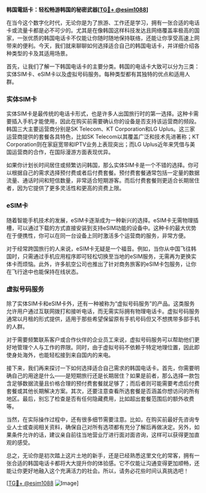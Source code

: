 **韩国電話卡：轻松畅游韩国的秘密武器[[TG💪+ @esim1088](https://t.me/s/esim1088)]**

在当今这个数字化时代，无论你是为了旅游、工作还是学习，拥有一张合适的电话卡或流量卡都是必不可少的。尤其是在像韩国这样科技发达且网络覆盖率极高的国家，一张优质的韩国电话卡不仅能让你随时随地保持联络，还能让你享受高速上网带来的便利。今天，我们就来聊聊如何选择适合自己的韩国电话卡，并详细介绍各种类型的卡及其适用场景。

首先，让我们了解一下韩国电话卡的主要分类。韩国的电话卡大致可以分为三类：实体SIM卡、eSIM卡以及虚拟号码服务。每种类型都有其独特的优点和适用人群。

### 实体SIM卡

实体SIM卡是最传统的电话卡形式，也是许多人出国旅行时的第一选择。这种卡需要插入手机才能使用，因此在购买前需要确认你的设备是否支持该运营商的频段。韩国三大主要运营商分别是SK Telecom、KT Corporation和LG Uplus。这三家运营商提供的套餐各具特色，比如SK Telecom以其覆盖广泛和技术先进著称；KT Corporation则在家庭宽带和IPTV业务上表现突出；而LG Uplus近年来凭借与美国运营商的合作，在国际漫游方面表现优异。

如果你计划长时间居住或频繁访问韩国，那么实体SIM卡是一个不错的选择。你可以根据自己的需求选择预付费或者后付费套餐。预付费套餐通常包括一定量的数据流量、通话时间和短信数量，非常适合短期游客。而后付费套餐则更适合长期居住者，因为它提供了更多灵活性和更高的资费上限。

### eSIM卡

随着智能手机技术的发展，eSIM卡逐渐成为一种新兴的选择。eSIM卡无需物理插槽，可以通过下载的方式直接安装到支持eSIM功能的设备中。这种卡的最大优势在于便携性，你可以在同一台设备上同时激活多个运营商的服务，非常方便。

对于经常跨国旅行的人来说，eSIM卡无疑是一个福音。例如，当你从中国飞往韩国时，只需通过手机应用程序即可轻松切换至当地的eSIM服务，无需再为更换实体卡而烦恼。此外，许多航空公司也推出了针对商务旅客的eSIM卡包服务，让你在飞行途中也能保持在线状态。

### 虚拟号码服务

除了实体SIM卡和eSIM卡外，还有一种被称为“虚拟号码服务”的产品。这类服务允许用户通过互联网拨打和接听电话，而无需实际拥有物理电话卡。虚拟号码服务通常以月租的形式提供，适用于那些希望保留原有手机号码但又不想携带多部手机的人群。

对于需要频繁联系客户或合作伙伴的企业员工来说，虚拟号码服务可以帮助他们更好地管理个人与工作的界限。同时，由于虚拟号码不依赖于特定地理位置，因此即使身处海外，也能轻松接到来自国内的来电。

接下来，我们再来探讨一下如何选择适合自己需求的韩国电话卡。首先，你需要明确自己的用途是什么——是短期旅行还是长期居住？如果是前者，那么选择一款包含足够数据流量且价格合理的预付费套餐就足够了；而后者则可能需要考虑后付费套餐或其他长期解决方案。其次，还要注意查看所选套餐是否涵盖你想访问的所有地区。最后，别忘了检查是否有任何隐藏费用，比如超出套餐范围后的额外收费等。

当然，在实际操作过程中，还有很多细节需要注意。比如，在购买前最好先咨询专业人士或查阅相关资料，确保自己对所有选项都有充分了解后再做决定。另外，如果条件允许的话，建议亲自前往当地营业厅进行面对面咨询，这样可以获得更加直观的感受。

总之，无论你是初次踏上这片土地的新手，还是已经熟悉这里文化的常客，拥有一张合适的韩国电话卡都将大大提升你的体验感。它不仅能让沟通变得更加顺畅，还能让你更好地融入这个充满活力的社会。所以，请务必花些时间认真挑选吧！

[[TG💪+ @esim1088](https://t.me/s/esim1088) ![Image](https://i.postimg.cc/4NQfJmqS/Snipaste-2025-05-13-00-14-12.png)]